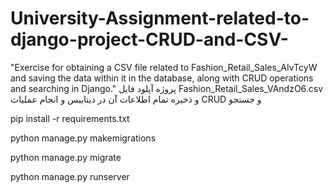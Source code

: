 # University-Assignment-related-to-django-project-CRUD-and-CSV-
"Exercise for obtaining a CSV file related to Fashion_Retail_Sales_AIvTcyW and saving the data within it in the database, along with CRUD operations and searching in Django."
پروژه آپلود فایل Fashion_Retail_Sales_VAndzO6.csv و ذخیره تمام اطلاعات آن در دیتابیس و انجام عملیات CRUD و جستجو 

pip install -r requirements.txt

python manage.py makemigrations

python manage.py migrate

python manage.py runserver
